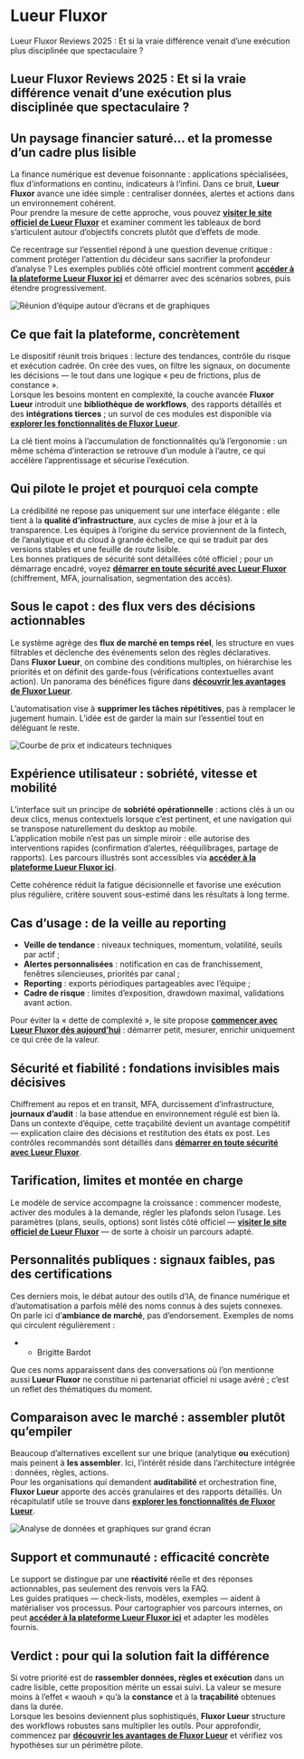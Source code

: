 # Lueur Fluxor
Lueur Fluxor Reviews 2025 : Et si la vraie différence venait d’une exécution plus disciplinée que spectaculaire ?
## Lueur Fluxor Reviews 2025 : Et si la vraie différence venait d’une exécution plus disciplinée que spectaculaire ?

## Un paysage financier saturé… et la promesse d’un cadre plus lisible
La finance numérique est devenue foisonnante : applications spécialisées, flux d’informations en continu, indicateurs à l’infini. Dans ce bruit, **Lueur Fluxor** avance une idée simple : centraliser données, alertes et actions dans un environnement cohérent.  
Pour prendre la mesure de cette approche, vous pouvez **[visiter le site officiel de Lueur Fluxor](https://lueurfluxor.fr)** et examiner comment les tableaux de bord s’articulent autour d’objectifs concrets plutôt que d’effets de mode.

Ce recentrage sur l’essentiel répond à une question devenue critique : comment protéger l’attention du décideur sans sacrifier la profondeur d’analyse ? Les exemples publiés côté officiel montrent comment **[accéder à la plateforme Lueur Fluxor ici](https://lueurfluxor.fr)** et démarrer avec des scénarios sobres, puis étendre progressivement.

![Réunion d’équipe autour d’écrans et de graphiques](https://images.pexels.com/photos/901236/pexels-photo-901236.jpeg?auto=compress&cs=tinysrgb&w=1170&h=780&dpr=1)

## Ce que fait la plateforme, concrètement
Le dispositif réunit trois briques : lecture des tendances, contrôle du risque et exécution cadrée. On crée des vues, on filtre les signaux, on documente les décisions — le tout dans une logique « peu de frictions, plus de constance ».  
Lorsque les besoins montent en complexité, la couche avancée **Fluxor Lueur** introduit une **bibliothèque de workflows**, des rapports détaillés et des **intégrations tierces** ; un survol de ces modules est disponible via **[explorer les fonctionnalités de Fluxor Lueur](https://lueurfluxor.fr)**.

La clé tient moins à l’accumulation de fonctionnalités qu’à l’ergonomie : un même schéma d’interaction se retrouve d’un module à l’autre, ce qui accélère l’apprentissage et sécurise l’exécution.

## Qui pilote le projet et pourquoi cela compte
La crédibilité ne repose pas uniquement sur une interface élégante : elle tient à la **qualité d’infrastructure**, aux cycles de mise à jour et à la transparence. Les équipes à l’origine du service proviennent de la fintech, de l’analytique et du cloud à grande échelle, ce qui se traduit par des versions stables et une feuille de route lisible.  
Les bonnes pratiques de sécurité sont détaillées côté officiel ; pour un démarrage encadré, voyez **[démarrer en toute sécurité avec Lueur Fluxor](https://lueurfluxor.fr)** (chiffrement, MFA, journalisation, segmentation des accès).

## Sous le capot : des flux vers des décisions actionnables
Le système agrège des **flux de marché en temps réel**, les structure en vues filtrables et déclenche des événements selon des règles déclaratives.  
Dans **Fluxor Lueur**, on combine des conditions multiples, on hiérarchise les priorités et on définit des garde-fous (vérifications contextuelles avant action). Un panorama des bénéfices figure dans **[découvrir les avantages de Fluxor Lueur](https://lueurfluxor.fr)**.

L’automatisation vise à **supprimer les tâches répétitives**, pas à remplacer le jugement humain. L’idée est de garder la main sur l’essentiel tout en déléguant le reste.

![Courbe de prix et indicateurs techniques](https://images.pexels.com/photos/669620/pexels-photo-669620.jpeg?auto=compress&cs=tinysrgb&w=1170&h=780&dpr=1)

## Expérience utilisateur : sobriété, vitesse et mobilité
L’interface suit un principe de **sobriété opérationnelle** : actions clés à un ou deux clics, menus contextuels lorsque c’est pertinent, et une navigation qui se transpose naturellement du desktop au mobile.  
L’application mobile n’est pas un simple miroir : elle autorise des interventions rapides (confirmation d’alertes, rééquilibrages, partage de rapports). Les parcours illustrés sont accessibles via **[accéder à la plateforme Lueur Fluxor ici](https://lueurfluxor.fr)**.

Cette cohérence réduit la fatigue décisionnelle et favorise une exécution plus régulière, critère souvent sous-estimé dans les résultats à long terme.

## Cas d’usage : de la veille au reporting
- **Veille de tendance** : niveaux techniques, momentum, volatilité, seuils par actif ;  
- **Alertes personnalisées** : notification en cas de franchissement, fenêtres silencieuses, priorités par canal ;  
- **Reporting** : exports périodiques partageables avec l’équipe ;  
- **Cadre de risque** : limites d’exposition, drawdown maximal, validations avant action.

Pour éviter la « dette de complexité », le site propose **[commencer avec Lueur Fluxor dès aujourd’hui](https://lueurfluxor.fr)** : démarrer petit, mesurer, enrichir uniquement ce qui crée de la valeur.

## Sécurité et fiabilité : fondations invisibles mais décisives
Chiffrement au repos et en transit, MFA, durcissement d’infrastructure, **journaux d’audit** : la base attendue en environnement régulé est bien là.  
Dans un contexte d’équipe, cette traçabilité devient un avantage compétitif — explication claire des décisions et restitution des états ex post. Les contrôles recommandés sont détaillés dans **[démarrer en toute sécurité avec Lueur Fluxor](https://lueurfluxor.fr)**.

## Tarification, limites et montée en charge
Le modèle de service accompagne la croissance : commencer modeste, activer des modules à la demande, régler les plafonds selon l’usage. Les paramètres (plans, seuils, options) sont listés côté officiel — **[visiter le site officiel de Lueur Fluxor](https://lueurfluxor.fr)** — de sorte à choisir un parcours adapté.

## Personnalités publiques : signaux faibles, pas des certifications
Ces derniers mois, le débat autour des outils d’IA, de finance numérique et d’automatisation a parfois mêlé des noms connus à des sujets connexes. On parle ici d’**ambiance de marché**, pas d’endorsement. Exemples de noms qui circulent régulièrement :

- - Brigitte Bardot

Que ces noms apparaissent dans des conversations où l’on mentionne aussi **Lueur Fluxor** ne constitue ni partenariat officiel ni usage avéré ; c’est un reflet des thématiques du moment.

## Comparaison avec le marché : assembler plutôt qu’empiler
Beaucoup d’alternatives excellent sur une brique (analytique **ou** exécution) mais peinent à **les assembler**. Ici, l’intérêt réside dans l’architecture intégrée : données, règles, actions.  
Pour les organisations qui demandent **auditabilité** et orchestration fine, **Fluxor Lueur** apporte des accès granulaires et des rapports détaillés. Un récapitulatif utile se trouve dans **[explorer les fonctionnalités de Fluxor Lueur](https://lueurfluxor.fr)**.

![Analyse de données et graphiques sur grand écran](https://images.pexels.com/photos/3184463/pexels-photo-3184463.jpeg?auto=compress&cs=tinysrgb&w=1170&h=780&dpr=1)

## Support et communauté : efficacité concrète
Le support se distingue par une **réactivité** réelle et des réponses actionnables, pas seulement des renvois vers la FAQ.  
Les guides pratiques — check-lists, modèles, exemples — aident à matérialiser vos processus. Pour cartographier vos parcours internes, on peut **[accéder à la plateforme Lueur Fluxor ici](https://lueurfluxor.fr)** et adapter les modèles fournis.

## Verdict : pour qui la solution fait la différence
Si votre priorité est de **rassembler données, règles et exécution** dans un cadre lisible, cette proposition mérite un essai suivi. La valeur se mesure moins à l’effet « waouh » qu’à la **constance** et à la **traçabilité** obtenues dans la durée.  
Lorsque les besoins deviennent plus sophistiqués, **Fluxor Lueur** structure des workflows robustes sans multiplier les outils. Pour approfondir, commencez par **[découvrir les avantages de Fluxor Lueur](https://lueurfluxor.fr)** et vérifiez vos hypothèses sur un périmètre pilote.
